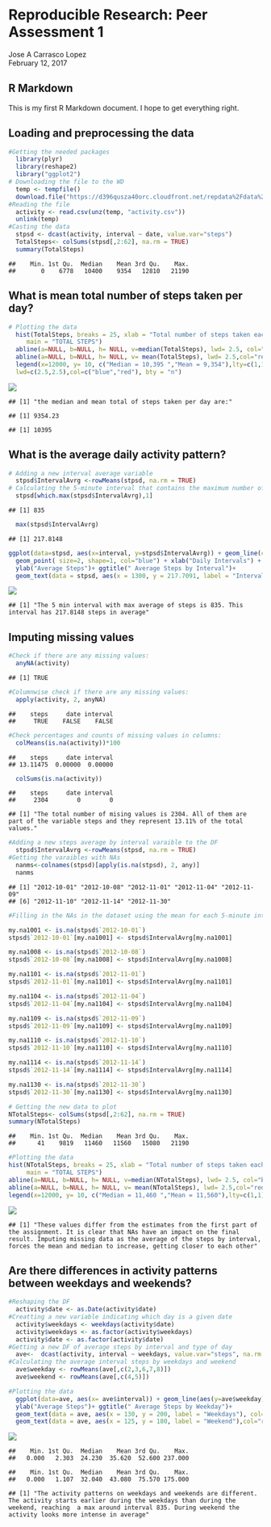 # Reproducible Research: Peer Assessment 1
Jose A Carrasco Lopez  
February 12, 2017  



## R Markdown

This is my first R Markdown document. I hope to get everything right.

## Loading and preprocessing the data

```r
#Getting the needed packages
  library(plyr) 
  library(reshape2)
  library("ggplot2")
# Downloading the file to the WD
  temp <- tempfile()
  download.file("https://d396qusza40orc.cloudfront.net/repdata%2Fdata%2Factivity.zip",     temp)
#Reading the file
  activity <- read.csv(unz(temp, "activity.csv"))
  unlink(temp)
#Casting the data
  stpsd <- dcast(activity, interval ~ date, value.var="steps")
  TotalSteps<- colSums(stpsd[,2:62], na.rm = TRUE)
  summary(TotalSteps)
```

```
##    Min. 1st Qu.  Median    Mean 3rd Qu.    Max. 
##       0    6778   10400    9354   12810   21190
```

## What is mean total number of steps taken per day?


```r
# Plotting the data
  hist(TotalSteps, breaks = 25, xlab = "Total number of steps taken each day", 
     main = "TOTAL STEPS") 
  abline(a=NULL, b=NULL, h= NULL, v=median(TotalSteps), lwd= 2.5, col="blue")
  abline(a=NULL, b=NULL, h= NULL, v= mean(TotalSteps), lwd= 2.5,col="red")
  legend(x=12000, y= 10, c("Median = 10,395 ","Mean = 9,354"),lty=c(1,1),
  lwd=c(2.5,2.5),col=c("blue","red"), bty = "n") 
```

![](Reproducible_Research-_Peer_Assessment_1_files/figure-html/plot1-1.png)<!-- -->


```
## [1] "the median and mean total of steps taken per day are:"
```

```
## [1] 9354.23
```

```
## [1] 10395
```

## What is the average daily activity pattern?


```r
# Adding a new interval average variable 
  stpsd$IntervalAvrg <-rowMeans(stpsd, na.rm = TRUE)  
# Calculating the 5-minute interval that contains the maximum number of steps
  stpsd[which.max(stpsd$IntervalAvrg),1]
```

```
## [1] 835
```

```r
  max(stpsd$IntervalAvrg)
```

```
## [1] 217.8148
```


```r
ggplot(data=stpsd, aes(x=interval, y=stpsd$IntervalAvrg)) + geom_line(col="blue") + 
  geom_point( size=2, shape=1, col="blue") + xlab("Daily Intervals") +
  ylab("Average Steps")+ ggtitle(" Average Steps by Interval")+
  geom_text(data = stpsd, aes(x = 1300, y = 217.7091, label = "Interval with Max Steps = 835")) 
```

![](Reproducible_Research-_Peer_Assessment_1_files/figure-html/plot2-1.png)<!-- -->


```
## [1] "The 5 min interval with max average of steps is 835. This interval has 217.8148 steps in average"
```

## Imputing missing values


```r
#Check if there are any missing values:
  anyNA(activity)
```

```
## [1] TRUE
```

```r
#Columnwise check if there are any missing values:
  apply(activity, 2, anyNA)
```

```
##    steps     date interval 
##     TRUE    FALSE    FALSE
```

```r
#Check percentages and counts of missing values in columns:
  colMeans(is.na(activity))*100
```

```
##    steps     date interval 
## 13.11475  0.00000  0.00000
```

```r
  colSums(is.na(activity))
```

```
##    steps     date interval 
##     2304        0        0
```


```
## [1] "The total number of mising values is 2304. All of them are part of the variable steps and they represent 13.11% of the total values."
```


```r
#Adding a new steps average by interval varaible to the DF 
  stpsd$IntervalAvrg <-rowMeans(stpsd, na.rm = TRUE)
#Getting the varaibles with NAs
  nanms<-colnames(stpsd)[apply(is.na(stpsd), 2, any)]
  nanms
```

```
## [1] "2012-10-01" "2012-10-08" "2012-11-01" "2012-11-04" "2012-11-09"
## [6] "2012-11-10" "2012-11-14" "2012-11-30"
```

```r
#Filling in the NAs in the dataset using the mean for each 5-minute interval to create a new dataset equal to the original one but without the missing values.

my.na1001 <- is.na(stpsd$`2012-10-01`)
stpsd$`2012-10-01`[my.na1001] <- stpsd$IntervalAvrg[my.na1001]

my.na1008 <- is.na(stpsd$`2012-10-08`)
stpsd$`2012-10-08`[my.na1008] <- stpsd$IntervalAvrg[my.na1008]

my.na1101 <- is.na(stpsd$`2012-11-01`)
stpsd$`2012-11-01`[my.na1101] <- stpsd$IntervalAvrg[my.na1101]

my.na1104 <- is.na(stpsd$`2012-11-04`)
stpsd$`2012-11-04`[my.na1104] <- stpsd$IntervalAvrg[my.na1104]

my.na1109 <- is.na(stpsd$`2012-11-09`)
stpsd$`2012-11-09`[my.na1109] <- stpsd$IntervalAvrg[my.na1109]

my.na1110 <- is.na(stpsd$`2012-11-10`)
stpsd$`2012-11-10`[my.na1110] <- stpsd$IntervalAvrg[my.na1110]

my.na1114 <- is.na(stpsd$`2012-11-14`)
stpsd$`2012-11-14`[my.na1114] <- stpsd$IntervalAvrg[my.na1114]

my.na1130 <- is.na(stpsd$`2012-11-30`)
stpsd$`2012-11-30`[my.na1130] <- stpsd$IntervalAvrg[my.na1130]
```


```r
# Getting the new data to plot
NTotalSteps<- colSums(stpsd[,2:62], na.rm = TRUE)
summary(NTotalSteps)
```

```
##    Min. 1st Qu.  Median    Mean 3rd Qu.    Max. 
##      41    9819   11460   11560   15080   21190
```

```r
#Plotting the data
hist(NTotalSteps, breaks = 25, xlab = "Total number of steps taken each day", 
     main = "TOTAL STEPS") 
abline(a=NULL, b=NULL, h= NULL, v=median(NTotalSteps), lwd= 2.5, col="blue")
abline(a=NULL, b=NULL, h= NULL, v= mean(NTotalSteps), lwd= 2.5,col="red")
legend(x=12000, y= 10, c("Median = 11,460 ","Mean = 11,560"),lty=c(1,1), lwd=c(2.5,2.5),col=c("blue","red"), bty= "n") 
```

![](Reproducible_Research-_Peer_Assessment_1_files/figure-html/Plot3-1.png)<!-- -->

```
## [1] "These values differ from the estimates from the first part of the assignment. It is clear that NAs have an impact on the final result. Imputing missing data as the average of the steps by interval, forces the mean and median to increase, getting closer to each other"
```

## Are there differences in activity patterns between weekdays and weekends?


```r
#Reshaping the DF
  activity$date <- as.Date(activity$date)
#Creatting a new variable indicating which day is a given date 
  activity$weekdays <- weekdays(activity$date)
  activity$weekdays <- as.factor(activity$weekdays)
  activity$date <- as.factor(activity$date)
#Getting a new DF of average steps by interval and type of day 
  ave<-  dcast(activity, interval ~ weekdays, value.var="steps", na.rm = TRUE, mean)
#Calculating the average interval steps by weekdays and weekend 
  ave$weekday <- rowMeans(ave[,c(2,3,6,7,8)])
  ave$weekend <- rowMeans(ave[,c(4,5)])
```


```r
#Plotting the data
  ggplot(data=ave, aes(x= ave$interval)) + geom_line(aes(y=ave$weekday), col="blue")   + geom_line(aes(y=ave$weekend), col="red")+ xlab("Daily Intervals") +
  ylab("Average Steps")+ ggtitle(" Average Steps by Weekday")+
  geom_text(data = ave, aes(x = 130, y = 200, label = "Weekdays"), col="blue")+
  geom_text(data = ave, aes(x = 125, y = 180, label = "Weekend"),col="red")
```

![](Reproducible_Research-_Peer_Assessment_1_files/figure-html/Plot4-1.png)<!-- -->


```
##    Min. 1st Qu.  Median    Mean 3rd Qu.    Max. 
##   0.000   2.303  24.230  35.620  52.600 237.000
```

```
##    Min. 1st Qu.  Median    Mean 3rd Qu.    Max. 
##   0.000   1.107  32.040  43.080  75.570 175.000
```

```
## [1] "The activity patterns on weekdays and weekends are different. The activity starts earlier during the weekdays than during the weekend, reaching  a max around interval 835. During weekend the activity looks more intense in average"
```
